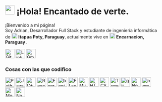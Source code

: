 <h1><img src="https://emojis.slackmojis.com/emojis/images/1531849430/4246/blob-sunglasses.gif?1531849430" width="30"/> ¡Hola! Encantado de verte.</h1>


<p>¡Bienvenido a mi página! </br> Soy Adrian, Desarrollador Full Stack y estudiante de ingeniería informática de <img src="https://user-images.githubusercontent.com/113633896/232132113-99aece76-2df9-4fea-8396-c0c043dd73e6.png" width="18"/> <b>Itapua Poty, Paraguay</b>, actualmente vive en <img src="https://user-images.githubusercontent.com/113633896/232132113-99aece76-2df9-4fea-8396-c0c043dd73e6.png" width="18"/> <b>Encarnacion, Paraguay </b>. </p>
<p><a href="https://github.com/thmsgbrt" target="_blank"><img alt="Github" src="https://img.shields.io/badge/GitHub-%2312100E .svg?&style=para-la-insignia&logo=Github&logoColor=blanco" height="30"/></a> <a href="https://www. linkedin.com/in/thomas-guibert" target="_blank"><img alt="LinkedIn" src="https://img.shields.io/badge/linkedin-%230077B5.svg?&style=for-the -insignia&logo=linkedin&logoColor=blanco" height="30"/></a> <a href="mailto:adriancasco2002@gmail.com/" target="_blank"><img alt="Gmail" src="https://img.shields.io/badge/Gmail-D14836?style=for-the-badge&logo=gmail&logoColor=white" height="30" /></a>
</p> 
<h3>Cosas con las que codifico</h3>
<p>
  <img alt="Python" src="https://img.shields.io/badge/Python-3776AB?style=for-the-badge&logo=python&logoColor=white" height="30" />
  <img alt="JavaScript" src="https://img.shields.io/badge/JavaScript-F7DF1E?style=for-the-badge&logo=javascript&logoColor=black" height="30" />
  <img alt="C++" src="https://img.shields.io/badge/C%2B%2B-00599C?style=for-the-badge&logo=c%2B%2B&logoColor=white" height="30" />
  <img alt="React" src="https://img.shields.io/badge/React-20232A?style=for-the-badge&logo=react&logoColor=61DAFB" height="30"/>
  <img alt="Express" src="https://img.shields.io/badge/Express.js-404D59?style=for-the-badge" height="30" />
  <img alt="bootstrap" src="https://img.shields.io/badge/Bootstrap-563D7C?style=for-the-badge&logo=bootstrap&logoColor=white" height="30" />
  <img alt="FLask" src="https://img.shields.io/badge/Flask-000000?style=for-the-badge&logo=flask&logoColor=white" height="30" />
  <img alt="MySQL" src="https://img.shields.io/badge/MySQL-00000F?style=for-the-badge&logo=mysql&logoColor=white" height="30" />
  <img alt="HTML" src="https://img.shields.io/badge/HTML-239120?style=for-the-badge&logo=html5&logoColor=white" height="30" />
  <img alt="CSS" src="https://img.shields.io/badge/CSS-239120?&style=for-the-badge&logo=css3&logoColor=white" height="30" />
  <img alt="TypeScript" src="https://img.shields.io/badge/-TypeScript-007ACC?style=flat-square&logo=typescript&logoColor=white" height="30"/>
  <img alt="git" src="https://img.shields.io/badge/-Git-F05032?style=flat-square&logo=git&logoColor=white" height="30"/>
  <img alt="NestJs" src="https://img.shields.io/badge/-NestJs-ea2845?style=flat-square&logo=nestjs&logoColor=white" height="30"/>
  <img alt="npm" src="https://img.shields.io/badge/-NPM-CB3837?style=flat-square&logo=npm&logoColor=white" height="30"/>
  <img alt="MongoDB" src="https://img.shields.io/badge/-MongoDB-13aa52?style=flat-square&logo=mongodb&logoColor=white" height="30"/>
  <img alt="Nodejs" src="https://img.shields.io/badge/-Nodejs-43853d?style=flat-square&logo=Node.js&logoColor=white" height="30"/>
</p>
